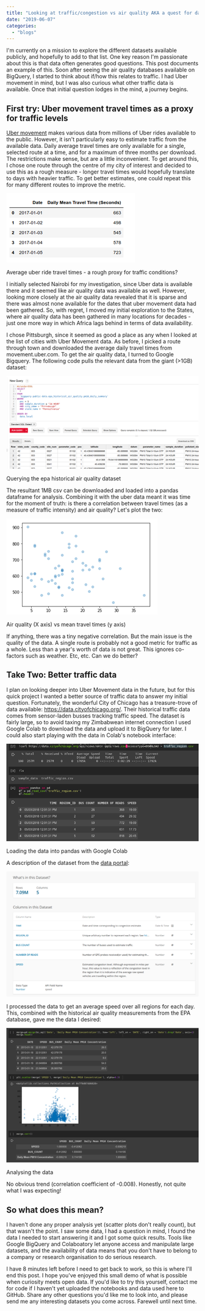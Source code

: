 ```yaml
---
title: "Looking at traffic/congestion vs air quality AKA a quest for data"
date: "2019-06-07"
categories: 
  - "blogs"
---
```


I'm currently on a mission to explore the different datasets available publicly, and hopefully to add to that list. One key reason I'm passionate about this is that data often generates good questions. This post documents an example of this. Soon after seeing the air quality databases available on BigQuery, I started to think about if/how this relates to traffic. I had Uber movement in mind, but I was also curious what other traffic data is available. Once that initial question lodges in the mind, a journey begins.

## First try: Uber movement travel times as a proxy for traffic levels

[Uber movement](https://movement.uber.com) makes various data from millions of Uber rides available to the public. However, it isn't particularly easy to estimate traffic from the available data. Daily average travel times are only available for a single, selected route at a time, and for a maximum of three months per download. The restrictions make sense, but are a little inconvenient. To get around this, I chose one route through the centre of my city of interest and decided to use this as a rough measure - longer travel times would hopefully translate to days with heavier traffic. To get better estimates, one could repeat this for many different routes to improve the metric.

![](images/screenshot-from-2019-06-07-15-24-46.png)

Average uber ride travel times - a rough proxy for traffic conditions?

I initially selected Nairobi for my investigation, since Uber data is available there and it seemed like air quality data was available as well. However, looking more closely at the air quality data revealed that it is sparse and there was almost none available for the dates that uber movement data had been gathered. So, with regret, I moved my initial exploration to the States, where air quality data has been gathered in many locations for decades - just one more way in which Africa lags behind in terms of data availability.

I chose Pittsburgh, since it seemed as good a place as any when I looked at the list of cities with Uber Movement data. As before, I picked a route through town and downloaded the average daily travel times from movement.uber.com. To get the air quality data, I turned to Google Bigquery. The following code pulls the relevant data from the giant (>1GB) dataset:

![](images/screenshot-from-2019-06-07-15-31-20.png)

Querying the epa historical air quality dataset

The resultant 1MB csv can be downloaded and loaded into a pandas dataframe for analysis. Combining it with the uber data meant it was time for the moment of truth: is there a correlation between travel times (as a measure of traffic intensity) and air quality? Let's plot the two:

![](images/screenshot-from-2019-06-07-15-35-37.png)

Air quality (X axis) vs mean travel times (y axis)

If anything, there was a tiny negative correlation. But the main issue is the quality of the data. A single route is probably not a good metric for traffic as a whole. Less than a year's worth of data is not great. This ignores co-factors such as weather. Etc, etc. Can we do better?

## Take Two: Better traffic data

I plan on looking deeper into Uber Movement data in the future, but for this quick project I wanted a better source of traffic data to answer my initial question. Fortunately, the wonderful City of Chicago has a treasure-trove of data available: [](https://data.cityofchicago.org/)https://data.cityofchicago.org/. Their historical traffic data comes from sensor-laden busses tracking traffic speed. The dataset is fairly large, so to avoid taxing my Zimbabwean internet connection I used Google Colab to download the data and upload it to BigQuery for later. I could also start playing with the data in Colab's notebook interface:

![](images/screenshot-from-2019-05-24-15-14-33.png)

Loading the data into pandas with Google Colab

A description of the dataset from the [data portal](https://data.cityofchicago.org/Transportation/Chicago-Traffic-Tracker-Historical-Congestion-Esti/emtn-qqdi):

![](images/screenshot-from-2019-05-24-15-12-48.png)

I processed the data to get an average speed over all regions for each day. This, combined with the historical air quality measurements from the EPA database, gave me the data I desired:

![](images/screenshot-from-2019-06-07-15-51-30.png)

Analysing the data

No obvious trend (correlation coefficient of -0.008). Honestly, not quite what I was expecting!

## So what does this mean?

I haven't done any proper analysis yet (scatter plots don't really count), but that wasn't the point. I saw some data, I had a question in mind, I found the data I needed to start answering it and I got some quick results. Tools like Google BigQuery and Colaboatory let anyone access and manipulate large datasets, and the availability of data means that you don't have to belong to a company or research organisation to do serious research.

I have 8 minutes left before I need to get back to work, so this is where I'll end this post. I hope you've enjoyed this small demo of what is possible when curiosity meets open data. If you'd like to try this yourself, contact me for code if I haven't yet uploaded the notebooks and data used here to GitHub. Share any other questions you'd like me to look into, and please send me any interesting datasets you come across. Farewell until next time.
